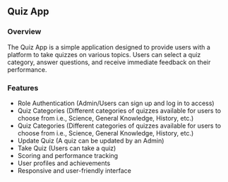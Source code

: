 ## Quiz App
### Overview
The Quiz App is a simple application designed to provide users with a platform to take quizzes on various topics. Users can select a quiz category, answer questions, and receive immediate feedback on their performance.
### Features
* Role Authentication (Admin/Users can sign up and log in to access)
* Quiz Categories (Different categories of quizzes available for users to choose from i.e., Science, General Knowledge, History, etc.)
* Quiz Categories (Different categories of quizzes available for users to choose from i.e., Science, General Knowledge, History, etc.)
* Update Quiz (A quiz can be updated by an Admin)
* Take Quiz (Users can take a quiz)
* Scoring and performance tracking
* User profiles and achievements
* Responsive and user-friendly interface
